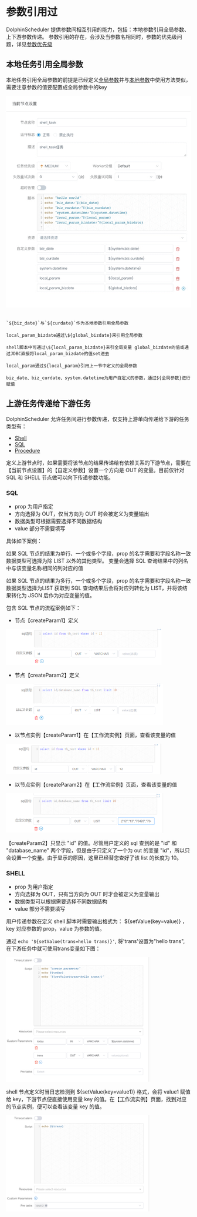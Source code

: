 # 参数引用过

DolphinScheduler 提供参数间相互引用的能力，包括：本地参数引用全局参数、上下游参数传递。
参数引用的存在，会涉及当参数名相同时，参数的优先级问题，详见[参数优先级](priority.md)

## 本地任务引用全局参数

本地任务引用全局参数的前提是已经定义[全局参数](global.md)并与[本地参数](local.md)中使用方法类似，需要注意参数的值要配置成全局参数中的key

![parameter-call-global-in-local](/img/global_parameter.png)

```properties

`${biz_date}`与`${curdate}`作为本地参数引用全局参数

local_param_bizdate通过\${global_bizdate}来引用全局参数

shell脚本中可通过\${local_param_bizdate}来引全局变量 global_bizdate的值或通过JDBC直接将local_param_bizdate的值set进去

local_param通过${local_param}引用上一节中定义的全局参数

biz_date、biz_curdate、system.datetime为用户自定义的参数，通过${全局参数}进行赋值

```

## 上游任务传递给下游任务

DolphinScheduler 允许任务间进行参数传递，仅支持上游单向传递给下游的任务类型有：

* [Shell](../task/shell.md)
* [SQL](../task/sql.md)
* [Procedure](../task/stored-procedure.md)

定义上游节点时，如果需要将该节点的结果传递给有依赖关系的下游节点，需要在【当前节点设置】的【自定义参数】设置一个方向是 OUT 的变量。目前仅针对 SQL 和 SHELL 节点做可以向下传递参数功能。

### SQL

- prop 为用户指定
- 方向选择为 OUT，仅当方向为 OUT 时会被定义为变量输出
- 数据类型可根据需要选择不同数据结构
- value 部分不需要填写

具体如下案例：

>
如果 SQL 节点的结果为单行、一个或多个字段，prop 的名字需要和字段名称一致
数据类型可选择为除 LIST 以外的其他类型。
变量会选择 SQL 查询结果中的列名中与该变量名称相同的列对应的值

>
如果 SQL 节点的结果为多行，一个或多个字段，prop 的名字需要和字段名称一致
数据类型选择为LIST
获取到 SQL 查询结果后会将对应列转化为 LIST<VARCHAR>，并将该结果转化为 JSON 后作为对应变量的值。

包含 SQL 节点的流程案例如下：

- 节点【createParam1】定义

<img src="/img/globalParam/image-20210723104957031.png" alt="image-20210723104957031" style="zoom:50%;" />

- 节点【createParam2】定义

<img src="/img/globalParam/image-20210723105026924.png" alt="image-20210723105026924" style="zoom:50%;" />

- 以节点实例【createParam1】在【工作流实例】页面，查看该变量的值

<img src="/img/globalParam/image-20210723105131381.png" alt="image-20210723105131381" style="zoom:50%;" />

- 以节点实例【createParam2】在【工作流实例】页面，查看该变量的值

<img src="/img/globalParam/image-20210723105255850.png" alt="image-20210723105255850" style="zoom:50%;" />

 【createParam2】只显示 "id" 的值。尽管用户定义的 sql 查到的是 "id" 和 "database_name" 两个字段，但是由于只定义了一个为 out 的变量 "id"，所以只会设置一个变量。由于显示的原因，这里已经替您查好了该 list 的长度为 10。

### SHELL

- prop 为用户指定
- 方向选择为 OUT，只有当方向为 OUT 时才会被定义为变量输出
- 数据类型可以根据需要选择不同数据结构
- value 部分不需要填写


用户传递参数在定义 shell 脚本时需要输出格式为： ${setValue(key=value)} ，key 对应参数的 prop，value 为参数的值。


通过 `echo '${setValue(trans=hello trans)}'`, 将'trans'设置为"hello trans", 在下游任务中就可使用trans变量如下图：


<img src="/img/globalParam/trans-shell.png" alt="trans-shell" style="zoom:50%;" />


shell 节点定义时当日志检测到 ${setValue(key=value1)} 格式，会将 value1 赋值给 key，下游节点便直接使用变量 key 的值。在【工作流实例】页面，找到对应的节点实例，便可以查看该变量 key 的值。

<img src="/img/globalParam/use-parameter-shell.png" alt="use-parameter-shell" style="zoom:50%;" />
